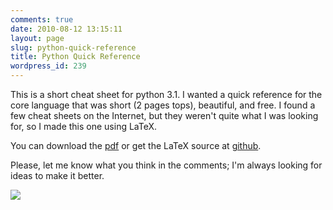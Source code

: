 ```yaml
---
comments: true
date: 2010-08-12 13:15:11
layout: page
slug: python-quick-reference
title: Python Quick Reference
wordpress_id: 239
---
```


This is a short cheat sheet for python 3.1. I wanted a quick reference for the core language that was short (2 pages tops), beautiful, and free. I found a few cheat sheets on the Internet, but they weren't quite what I was looking for, so I made this one using LaTeX.

You can download the [pdf](http://github.com/downloads/kroger/python-quick-ref/python-quick-ref.pdf) or get the LaTeX source at [github](http://github.com/kroger/python-quick-ref).

Please, let me know what you think in the comments; I'm always looking for ideas to make it better.



[![](http://images.pedrokroger.net/wp-content/uploads/2012/07/python-quick-ref1.png)](http://pedrokroger.com/python-quick-reference/python-quick-ref-2/)


